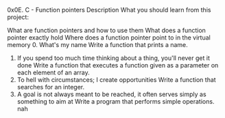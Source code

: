 0x0E. C - Function pointers
Description
What you should learn from this project:

What are function pointers and how to use them
What does a function pointer exactly hold
Where does a function pointer point to in the virtual memory
0. What's my name
Write a function that prints a name.
1. If you spend too much time thinking about a thing, you'll never get it done
Write a function that executes a function given as a parameter on each element of an array.
2. To hell with circumstances; I create opportunities
Write a function that searches for an integer.
3. A goal is not always meant to be reached, it often serves simply as something to aim at
Write a program that performs simple operations.
nah